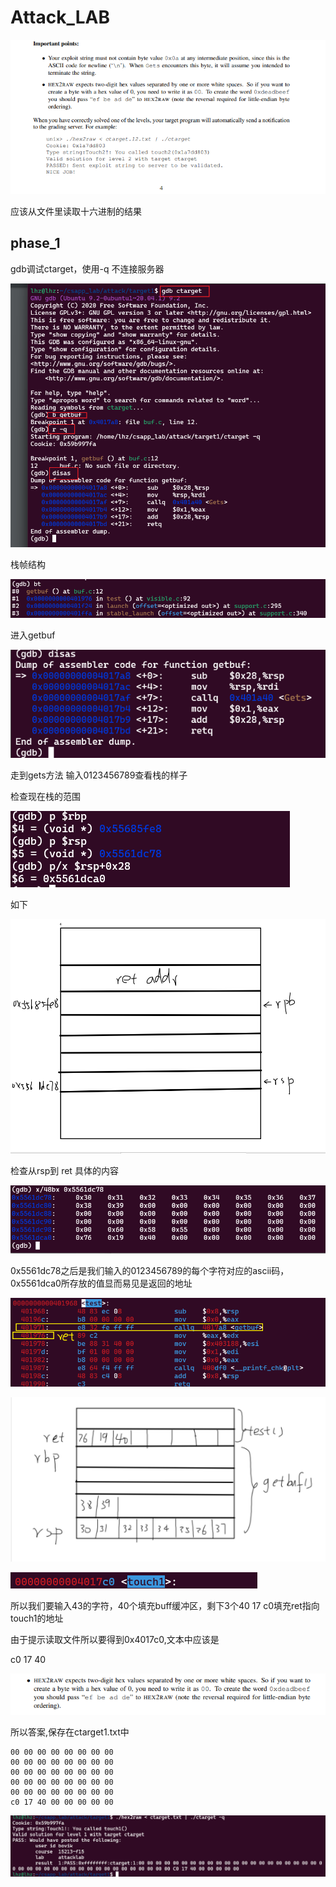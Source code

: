 # Attack_LAB

![image-20231219160940326](assets/Attack_LAB/image-20231219160940326.png)

应该从文件里读取十六进制的结果

## phase_1

gdb调试ctarget，使用-q 不连接服务器

![image-20231219161220379](assets/Attack_LAB/image-20231219161220379.png)

栈帧结构

![image-20231219161110542](assets/Attack_LAB/image-20231219161110542.png)

进入getbuf

![image-20231219161053446](assets/Attack_LAB/image-20231219161053446.png)

走到gets方法 输入0123456789查看栈的样子

检查现在栈的范围

![image-20231219162948980](assets/Attack_LAB/image-20231219162948980.png)

如下

![image-20231219163131602](assets/Attack_LAB/image-20231219163131602.png)

检查从rsp到 ret 具体的内容

![image-20231219163253380](assets/Attack_LAB/image-20231219163253380.png)

0x5561dc78之后是我们输入的0123456789的每个字符对应的ascii码，0x5561dca0所存放的值显而易见是返回的地址

![image-20231219164440479](assets/Attack_LAB/image-20231219164440479.png)



![image-20231219165915329](assets/Attack_LAB/image-20231219165915329.png)

![image-20231219170022963](assets/Attack_LAB/image-20231219170022963.png)

所以我们要输入43的字符，40个填充buff缓冲区，剩下3个40 17 c0填充ret指向touch1的地址

由于提示读取文件所以要得到0x4017c0,文本中应该是 

c0 17 40

![image-20231219170202518](assets/Attack_LAB/image-20231219170202518.png)

所以答案,保存在ctarget1.txt中

```
00 00 00 00 00 00 00 00
00 00 00 00 00 00 00 00
00 00 00 00 00 00 00 00
00 00 00 00 00 00 00 00
00 00 00 00 00 00 00 00
c0 17 40 00 00 00 00 00
```

![image-20231219170412388](assets/Attack_LAB/image-20231219170412388.png)

